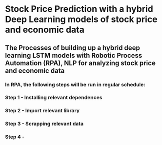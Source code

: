# Stock Price Prediction with a hybrid Deep Learning models of stock price and economic data
## The Processes of building up a hybrid deep learning LSTM models with Robotic Process Automation (RPA), NLP for analyzing stock price and economic data

### In RPA, the following steps will be run in regular schedule:

### Step 1 - Installing relevant dependences

### Step 2 - Import relevant library

### Step 3 - Scrapping relevant data

### Step 4 - 
